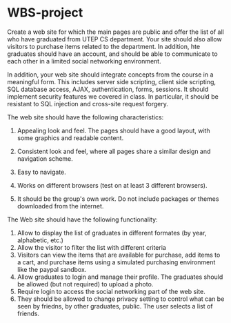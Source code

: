 # WBS-project
Create a web site for which the main pages are public and offer the list of all who have graduated from UTEP CS department. Your site should also allow visitors to purchase items related to the department. In addition, hte graduates should have an account, and should be able to communicate to each other in a limited social networking environment.

In addition, your web site should integrate concepts from the course in a meaningful form. This includes server side scripting, client side scripting, SQL database access, AJAX, authentication, forms, sessions. It should implement security features we covered in class. In particular, it should be resistant to SQL injection and cross-site request forgery.

The web site should have the following characteristics:
1. Appealing look and feel. The pages should have a good layout, with some graphics and readable content.

2. Consistent look and feel, where all pages share a similar design and navigation scheme.

3. Easy to navigate.

4. Works on different browsers (test on at least 3 different browsers).

5. It should be the group's own work. Do not include packages or themes downloaded from the internet.

The Web site should have the following functionality:
1) Allow to display the list of graduates in different formates (by year, alphabetic, etc.)
2) Allow the visitor to filter the list with different criteria
3) Visitors can view the items that are available for purchase, add items to a cart, and purchase items using a simulated purchasing environment like the paypal sandbox.
4) Allow graduates to login and manage their profile. The graduates should be allowed (but not required) to upload a photo.
5) Require login to access the social networking part of the web site.
6) They should be allowed to change privacy setting to control what can be seen by friedns, by other graduates, public. The user selects a list of friends.
